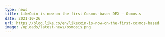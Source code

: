 ```yaml
---
type: news
title: LikeCoin is now on the first Cosmos-based DEX — Osmosis
date: 2021-10-26
url: https://blog.like.co/en/likecoin-is-now-on-the-first-cosmos-based-dex-osmosis-f5d608703a28
image: /uploads/latest-news/osmosis.png
---
```

